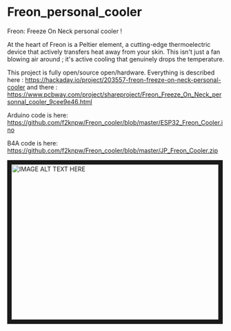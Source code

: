 # Freon_personal_cooler
Freon: Freeze On Neck personal cooler !

At the heart of Freon is a Peltier element, a cutting-edge thermoelectric device that actively transfers heat away from your skin. This isn't just a fan blowing air around ; it's active cooling that genuinely drops the temperature.

This project is fully open/source open/hardware.
Everything is described here : https://hackaday.io/project/203557-freon-freeze-on-neck-personal-cooler
and there : https://www.pcbway.com/project/shareproject/Freon_Freeze_On_Neck_personnal_cooler_9cee9e46.html

Arduino code is here: https://github.com/f2knpw/Freon_cooler/blob/master/ESP32_Freon_Cooler.ino

B4A code is here:  https://github.com/f2knpw/Freon_cooler/blob/master/JP_Freon_Cooler.zip



<a href="http://www.youtube.com/watch?feature=player_embedded&v=56cNV1vq-A0
" target="_blank"><img src="http://img.youtube.com/vi/56cNV1vq-A0/0.jpg" 
alt="IMAGE ALT TEXT HERE" width="480" height="360" border="10" /></a>
